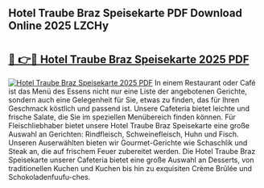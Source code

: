 ## Hotel Traube Braz Speisekarte PDF Download Online 2025 LZCHy

# <h2><a href="http://gcdy3l1.nevu.top/?p=Hotel+Traube+Braz+Speisekarte">🔗 👉🔴 Hotel Traube Braz Speisekarte 2025 PDF</a></h2>

[![Hotel Traube Braz Speisekarte 2025 PDF](https://i.imgur.com/dBaPXMq.png)](http://gcdy3l1.nevu.top/?p=Hotel+Traube+Braz+Speisekarte)
In einem Restaurant oder Café ist das Menü des Essens nicht nur eine Liste der angebotenen Gerichte, sondern auch eine Gelegenheit für Sie, etwas zu finden, das für Ihren Geschmack köstlich und passend ist. Unsere Cafeteria bietet leichte und frische Salate, die Sie im speziellen Menübereich finden können. Für Fleischliebhaber bietet unsere Hotel Traube Braz Speisekarte eine große Auswahl an Gerichten: Rindfleisch, Schweinefleisch, Huhn und Fisch. Unseren Auserwählten bieten wir Gourmet-Gerichte wie Schaschlik und Steak an, die auf frischem Feuer zubereitet werden. Die Hotel Traube Braz Speisekarte unserer Cafeteria bietet eine große Auswahl an Desserts, von traditionellen Kuchen und Kuchen bis hin zu exquisiten Crème Brûlée und Schokoladenfuufu-ches.

